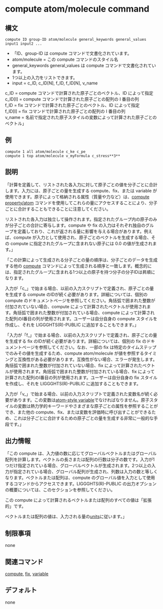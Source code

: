 # compute atom/molecule command

## 構文
```
compute ID group-ID atom/molecule general_keywords general_values input1 input2 ...
```

- 「ID、group-ID は compute コマンドで文書化されています。
- atom/molecule = この compute コマンドのスタイル名
- general_keywords general_values は compute コマンドで文書化されています。
- 1つ以上の入力をリストできます。
- input = c_ID, c_ID[N], f_ID, f_ID[N], v_name

c_ID = compute コマンドで計算された原子ごとのベクトル、ID によって指定  
c_ID[I] = compute コマンドで計算された原子ごとの配列の I 番目の列  
f_ID = fix コマンドで計算された原子ごとのベクトル、ID によって指定  
f_ID[I] = fix コマンドで計算された原子ごとの配列の I 番目の列  
v_name = 名前で指定された原子スタイルの変数によって計算された原子ごとのベクトル」  

## 例
```
compute 1 all atom/molecule c_ke c_pe
compute 1 top atom/molecule v_myFormula c_stress**3**
```

## 説明
「計算を定義して、リストされた各入力に対して原子ごとの値を分子ごとに合計します。入力には、原子ごとの量を生成する compute、fix、または variable が使用できます。原子によって格納される属性（質量や力など）は、[compute property/atom]() コマンドを使用してこれらの量にアクセスすることにより、分子ごとに合計することもできることに注意してください。

リストされた各入力は独立して操作されます。指定されたグループ内の原子のみが分子ごとの合計に寄与します。compute や fix の入力はそれぞれ独自のグループを定義しており、これが返される量に影響を与える場合があります。例えば、compute が入力として使用され、原子ごとのベクトルを生成する場合、その compute に指定されたグループに含まれない原子には 0.0 の値が生成されます。」

「この計算によって生成される分子ごとの量の順序は、分子ごとのデータを生成する他の [compute]() コマンドによって生成される順序と一致します。概念的には、指定されたグループに含まれる1つ以上の原子を持つ分子の分子IDは昇順になります。

入力が「c_」で始まる場合、以前の入力スクリプトで定義され、原子ごとの量を生成する compute のIDが続く必要があります。詳細については、個別の compute のドキュメントページを参照してください。角括弧で囲まれた整数が付加されていない場合、compute によって計算されたベクトルが使用されます。角括弧で囲まれた整数が付加されている場合、compute によって計算された配列のI番目の列が使用されます。ユーザーは自分自身の compute スタイルを作成し、それを LIGGGHTS(R)-PUBLIC に追加することもできます。」

「入力が「f_」で始まる場合、以前の入力スクリプトで定義され、原子ごとの量を生成する fix のIDが続く必要があります。詳細については、個別の fix のドキュメントページを参照してください。なお、一部の fix は特定のタイムステップでのみその値を生成するため、compute atom/molecule が値を参照するタイミングと互換性がある必要があります。互換性がない場合、エラーが発生します。角括弧で囲まれた整数が付加されていない場合、fix によって計算されたベクトルが使用されます。角括弧で囲まれた整数が付加されている場合、fix によって計算された配列のI番目の列が使用されます。ユーザーは自分自身の fix スタイルを作成し、それを LIGGGHTS(R)-PUBLIC に追加することもできます。

入力が「v_」で始まる場合、以前の入力スクリプトで定義された変数名が続く必要があります。この変数は[atom-style variable]()でなければなりません。原子スタイルの変数は熱力学的キーワードやさまざまな原子ごとの属性を参照することができ、また他の compute、fix、または変数を評価時に呼び出すことができるため、これは分子ごとに合計するための原子ごとの量を生成する非常に一般的な手段です。」

## 出力情報
「この compute は、入力値の数に応じてグローバルベクトルまたはグローバル配列を計算します。ベクトルの長さまたは配列の行数は分子の数です。入力が1つだけ指定されている場合、グローバルベクトルが生成されます。2つ以上の入力が指定されている場合、グローバル配列が生成され、列数は入力の数と等しくなります。ベクトルまたは配列は、compute のグローバル値を入力として使用するコマンドからアクセスできます。LIGGGHTS(R)-PUBLIC の出力オプションの概要については、このセクションを参照してください。

この compute によって計算されるベクトルまたは配列のすべての値は「拡張的」です。

ベクトルまたは配列の値は、入力される量の[units]()に従います。」

## 制限事項
none

## 関連コマンド
[compute](), [fix](), [variable]()

## デフォルト
none
